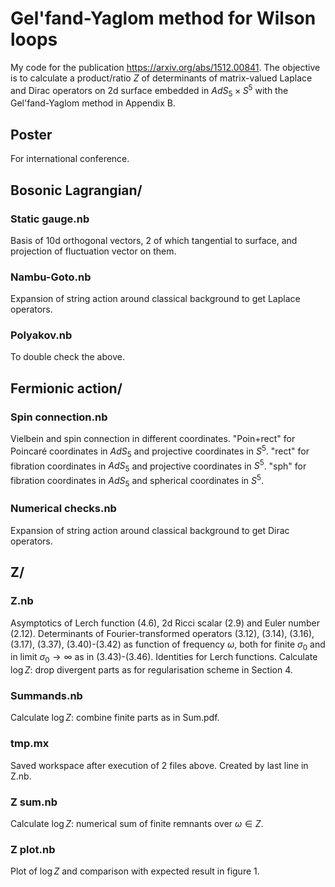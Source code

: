 # Gel'fand-Yaglom method for Wilson loops

My code for the publication https://arxiv.org/abs/1512.00841.
The objective is to calculate a product/ratio $Z$ of determinants of matrix-valued Laplace and Dirac operators on 2d surface embedded in $AdS_5\times S^5$ with the Gel'fand-Yaglom method in Appendix B.

## Poster
For international conference.

## Bosonic Lagrangian/
### Static gauge.nb
Basis of 10d orthogonal vectors, 2 of which tangential to surface, and projection of fluctuation vector on them.
### Nambu-Goto.nb
Expansion of string action around classical background to get Laplace operators.
### Polyakov.nb
To double check the above.
## Fermionic action/
### Spin connection.nb
Vielbein and spin connection in different coordinates.
"Poin+rect" for Poincaré coordinates in $AdS_5$ and projective coordinates in $S^5$.
"rect" for fibration coordinates in $AdS_5$ and projective coordinates in $S^5$.
"sph" for fibration coordinates in $AdS_5$ and spherical coordinates in $S^5$.
### Numerical checks.nb
Expansion of string action around classical background to get Dirac operators.

## Z/
### Z.nb
Asymptotics of Lerch function (4.6), 2d Ricci scalar (2.9) and Euler number (2.12).
Determinants of Fourier-transformed operators (3.12), (3.14), (3.16), (3.17), (3.37), (3.40)-(3.42) as function of frequency $\omega$, both for finite $\sigma_0$ and in limit $\sigma_0\to\infty$ as in (3.43)-(3.46). Identities for Lerch functions. Calculate $\log Z$: drop divergent parts as for regularisation scheme in Section 4.
### Summands.nb
Calculate $\log Z$: combine finite parts as in Sum.pdf.
### tmp.mx
Saved workspace after execution of 2 files above. Created by last line in Z.nb.
### Z sum.nb
Calculate $\log Z$: numerical sum of finite remnants over $\omega\in Z$.
### Z plot.nb
Plot of $\log Z$ and comparison with expected result in figure 1.
